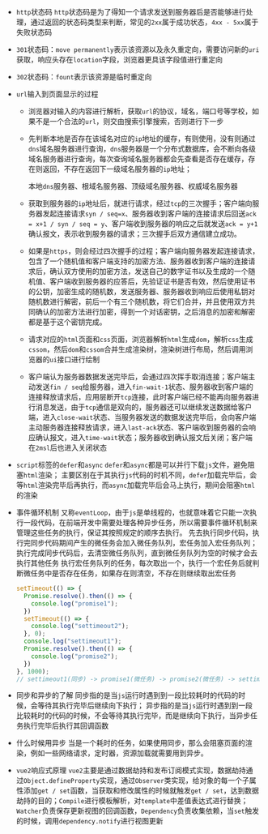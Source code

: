 * `http`状态码
  `http`状态码是为了得知一个请求发送到服务器后是否能够进行处理，通过返回的状态码类型来判断，常见的`2xx`属于成功状态，`4xx - 5xx`属于失败状态码

* `301`状态码：`move permanently`表示该资源以及永久重定向，需要访问新的`uri`获取，响应头存在`location`字段，浏览器更具该字段值进行重定向

* `302`状态码：`fount`表示该资源是临时重定向

* `url`输入到页面显示的过程

  * 浏览器对输入的内容进行解析，获取`url`的协议，域名，端口号等学校，如果不是一个合法的`url`，则交由搜索引擎搜索，否则进行下一步

  * 先判断本地是否存在该域名对应的`ip`地址的缓存，有则使用，没有则通过`dns`域名服务器进行查询，`dns`服务器是一个分布式数据库，会不断向各级域名服务器进行查询，每次查询域名服务器都会先查看是否存在缓存，存在则返回，不存在返回下一级域名服务器的`ip`地址；

    本地`dns`服务器、根域名服务器、顶级域名服务器、权威域名服务器

  * 获取到服务器的`ip`地址后，就进行请求，经过`tcp`的三次握手；客户端向服务器发起连接请求`syn / seq=x`、服务器收到客户端的连接请求后回送`ack = x+1 / syn / seq = y`、客户端收到服务器的响应之后就发送`ack = y+1`确认报文，表示收到服务器的请求；三次握手后双方通信建立成功。

  * 如果是`https`，则会经过四次握手的过程；客户端向服务器发起连接请求，包含了一个随机值和客户端支持的加密方法、服务器收到客户端的连接请求后，确认双方使用的加密方法，发送自己的数字证书以及生成的一个随机值、客户端收到服务器的应答后，先验证证书是否有效，然后使用证书的公钥，加密生成的随机数，发送服务器、服务器收到响应后使用私钥对随机数进行解密，前后一个有三个随机数，将它们合并，并且使用双方共同确认的加密方法进行加密，得到一个对话密钥，之后消息的加密和解密都是基于这个密钥完成。

  * 请求对应的`html`页面和`css`页面，浏览器解析`html`生成`dom`，解析`css`生成`cssom`，然后`dom`和`cssom`合并生成渲染树，渲染树进行布局，然后调用浏览器的`ui`接口进行绘制

  * 客户端认为服务器数据发送完毕后，会通过四次挥手取消连接；客户端主动发送`fin / seq`给服务器，进入`fin-wait-1`状态、服务器收到客户端的连接释放请求后，应用层断开`tcp`连接，此时客户端已经不能再向服务器进行消息发送，由于`tcp`通信是双向的，服务器还可以继续发送数据给客户端，进入`close-wait`状态、当服务器发送的数据发送完毕后，会向客户端主动服务器连接释放请求，进入`last-ack`状态、客户端收到服务器的会响应确认报文，进入`time-wait`状态；服务器收到确认报文后关闭；客户端在`2msl`后也进入关闭状态

* `script`标签的`defer`和`async`
  `defer`和`async`都是可以并行下载`js`文件，避免阻塞`html`渲染；
  主要区别在于其执行`js`代码的时机不同，`defer`加载完毕后，会等`html`渲染完毕后再执行，而`async`加载完毕后会马上执行，期间会阻塞`html`的渲染

* 事件循环机制
  又称`eventLoop`，由于`js`是单线程的，也就意味着它只能一次执行一段代码，在前端开发中需要处理各种异步任务，所以需要事件循环机制来管理这些任务的执行，保证其按照规定的顺序去执行。
  先去执行同步代码，执行完同步代码期间产生的微任务会加入微任务队列，宏任务加入宏任务队列；
  执行完成同步代码后，去清空微任务队列，直到微任务队列为空的时候才会去执行其他任务
  执行宏任务队列的任务，每次取出一个，执行一个宏任务后就判断微任务中是否存在任务，如果存在则清空，不存在则继续取出宏任务

  ```javascript
  setTimeout(() => {
    Promise.resolve().then(() => {
      console.log("promise1");
    })
    setTimeout(() => {
      console.log("settimeout2");
    }, 0);
    console.log("settimeout1");
    Promise.resolve().then(() => {
      console.log("promise2");
    })
  }, 1000);
  // settimeout1(同步) -> promise1(微任务) -> promise2(微任务) -> settimeout2(宏任务)
  ```

* 同步和异步的了解
  同步指的是当`js`运行时遇到到一段比较耗时的代码的时候，会等待其执行完毕后继续向下执行；
  异步指的是当`js`运行时遇到到一段比较耗时的代码的时候，不会等待其执行完毕，而是继续向下执行，当异步任务执行完毕后执行其回调函数

* 什么时候用异步
  当是一个耗时的任务，如果使用同步，那么会阻塞页面的渲染，例如一些网络请求，定时器，资源加载就需要用到异步。

* `vue2`响应式原理
  `vue2`主要是通过数据劫持和发布订阅模式实现，数据劫持通过`Object.defineProperty`实现，通过`Observer`类实现，给对象的每一个子属性添加`get / set`函数，当获取和修改属性的时候就触发`get / set`，达到数据劫持的目的；`Compile`进行模板解析，对`template`中差值表达式进行替换；`Watcher`负责保存更新视图的回调函数，`Dependency`负责收集依赖，当`set`触发的时候，调用`dependency.notify`进行视图更新

